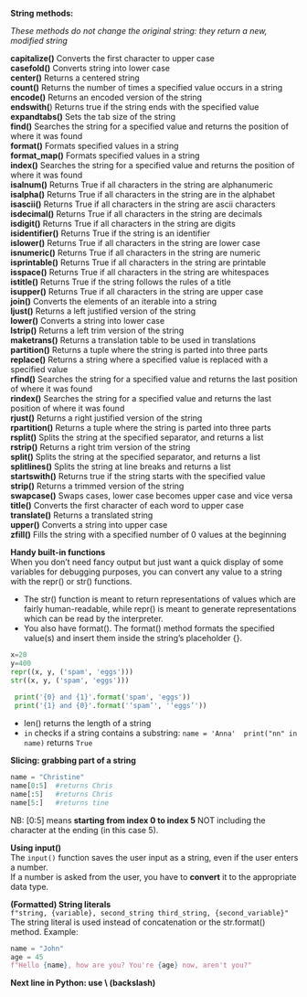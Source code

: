 **String methods:**  

*These methods do not change the original string: they return a new, modified string*

**capitalize()** Converts the first character to upper case  
**casefold()** Converts string into lower case  
**center()** Returns a centered string  
**count()** Returns the number of times a specified value occurs in a string  
**encode()** Returns an encoded version of the string  
**endswith(**) Returns true if the string ends with the specified value  
**expandtabs()** Sets the tab size of the string  
**find()** Searches the string for a specified value and returns the position of where it was found  
**format()** Formats specified values in a string  
**format_map()** Formats specified values in a string  
**index()** Searches the string for a specified value and returns the position of where it was found  
**isalnum()** Returns True if all characters in the string are alphanumeric  
**isalpha()** Returns True if all characters in the string are in the alphabet   
**isascii()** Returns True if all characters in the string are ascii characters  
**isdecimal()** Returns True if all characters in the string are decimals  
**isdigit()** Returns True if all characters in the string are digits  
**isidentifier()** Returns True if the string is an identifier  
**islower()** Returns True if all characters in the string are lower case  
**isnumeric()** Returns True if all characters in the string are numeric  
**isprintable()** Returns True if all characters in the string are printable  
**isspace()** Returns True if all characters in the string are whitespaces  
**istitle()** Returns True if the string follows the rules of a title  
**isupper()** Returns True if all characters in the string are upper case  
**join()** Converts the elements of an iterable into a string  
**ljust()** Returns a left justified version of the string  
**lower()** Converts a string into lower case  
**lstrip()** Returns a left trim version of the string  
**maketrans()** Returns a translation table to be used in translations  
**partition()** Returns a tuple where the string is parted into three parts  
**replace()** Returns a string where a specified value is replaced with a specified value  
**rfind()**	 Searches the string for a specified value and returns the last position of where it was found  
**rindex()** Searches the string for a specified value and returns the last position of where it was found  
**rjust()** Returns a right justified version of the string  
**rpartition()** Returns a tuple where the string is parted into three parts  
**rsplit()** Splits the string at the specified separator, and returns a list  
**rstrip()** Returns a right trim version of the string  
**split()** Splits the string at the specified separator, and returns a list  
**splitlines()** Splits the string at line breaks and returns a list  
**startswith()** Returns true if the string starts with the specified value  
**strip()** Returns a trimmed version of the string  
**swapcase()** Swaps cases, lower case becomes upper case and vice versa  
**title()** Converts the first character of each word to upper case  
**translate()** Returns a translated string  
**upper()** Converts a string into upper case  
**zfill()** Fills the string with a specified number of 0 values at the beginning  

**Handy built-in functions**  
When you don’t need fancy output but just want a quick display of some variables for debugging purposes, you can convert any value to a string with the repr() or str() functions. 
* The str() function is meant to return representations of values which are fairly human-readable, while repr() is meant to generate representations which can be read by the interpreter.
* You also have format(). The format() method formats the specified value(s) and insert them inside the string’s placeholder {}.
```python
x=20 
y=400
repr((x, y, ('spam', 'eggs')))
str((x, y, ('spam', 'eggs')))           
 
 print('{0} and {1}'.format('spam', 'eggs'))   
 print('{1} and {0}'.format('‘spam’', '‘eggs’'))
```
* len() returns the length of a string
* `in` checks if a string contains a substring: `name = 'Anna'  print("nn" in name)` returns `True`

**Slicing: grabbing part of a string**  
```python
name = "Christine"
name[0:5]  #returns Chris
name[:5]   #returns Chris
name[5:]   #returns tine
```
NB: [0:5] means **starting from index 0 to index 5** NOT including the character at the ending (in this case 5).

**Using input()**  
The `input()` function saves the user input as a string, even if the user enters a number.  
If a number is asked from the user, you have to **convert** it to the appropriate data type.

**(Formatted) String literals**  
`f"string, {variable}, second_string third_string, {second_variable}"`  
The string literal is used instead of concatenation or the str.format() method. Example:  
```python
name = "John"
age = 45
f"Hello {name}, how are you? You're {age} now, aren't you?"
```

**Next line in Python: use \ (backslash)**  

